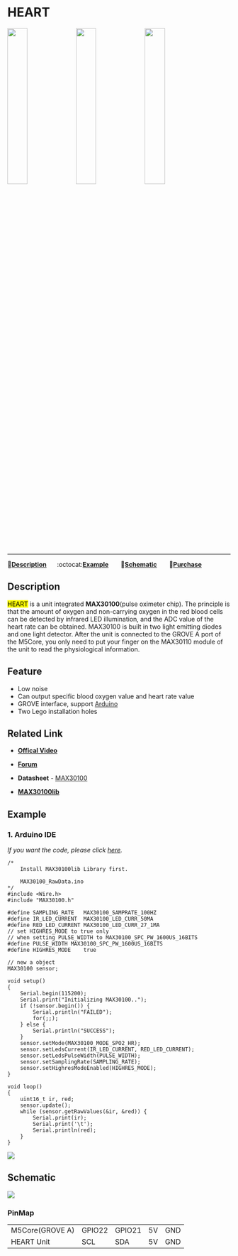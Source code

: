 # HEART

<img src="assets/img/product_pics/unit/unit_heart_01.png" width="30%" height="30%"> <img src="assets/img/product_pics/unit/unit_heart_02.png" width="30%" height="30%"> <img src="assets/img/product_pics/unit/unit_heart_grove_a.png" width="30%" height="30%">

***

:memo:**[Description](#Description)**&nbsp;&nbsp;&nbsp;&nbsp;&nbsp;&nbsp;:octocat:**[Example](#Example)**&nbsp;&nbsp;&nbsp;&nbsp;&nbsp;&nbsp; :electric_plug:**[Schematic](#Schematic)** &nbsp;&nbsp;&nbsp;&nbsp;&nbsp;&nbsp;🛒**[Purchase](https://pt.aliexpress.com/store/product/M5Stack-Newest-Mini-Heart-Rate-Unit-MAX30100-Module-Sensor-for-Arduino-Low-Power-Heart-Rate-Oxygen/3226069_32960528289.html?spm=a2g03.12010615.8148356.2.770159282aM5qM)**

## Description

<mark>HEART</mark> is a unit integrated **MAX30100**(pulse oximeter chip). The principle is that the amount of oxygen and non-carrying oxygen in the red blood cells can be detected by infrared LED illumination, and the ADC value of the heart rate can be obtained. MAX30100 is built in two light emitting diodes and one light detector. After the unit is connected to the GROVE A port of the M5Core, you only need to put your finger on the MAX30110 module of the unit to read the physiological information.

## Feature

-  Low noise
-  Can output specific blood oxygen value and heart rate value
-  GROVE interface, support [Arduino](http://www.arduino.cc)
-  Two Lego installation holes

## Related Link

- **[Offical Video](https://www.youtube.com/channel/UCozgFVglWYQXbvTmGyS739w)**

- **[Forum](http://forum.m5stack.com/)**

- **Datasheet** - [MAX30100](https://datasheets.maximintegrated.com/en/ds/MAX30110.pdf)

- **[MAX30100lib](https://github.com/oxullo/Arduino-MAX30100)**

## Example

### 1. Arduino IDE

*If you want the code, please click [here](https://github.com/m5stack/M5-ProductExampleCodes/tree/master/Unit/HEART/Arduino).*

```arduino
/*
    Install MAX30100lib Library first.

    MAX30100_RawData.ino
*/
#include <Wire.h>
#include "MAX30100.h"

#define SAMPLING_RATE   MAX30100_SAMPRATE_100HZ
#define IR_LED_CURRENT  MAX30100_LED_CURR_50MA
#define RED_LED_CURRENT MAX30100_LED_CURR_27_1MA
// set HIGHRES_MODE to true only
// when setting PULSE_WIDTH to MAX30100_SPC_PW_1600US_16BITS
#define PULSE_WIDTH MAX30100_SPC_PW_1600US_16BITS
#define HIGHRES_MODE    true

// new a object
MAX30100 sensor;

void setup()
{
    Serial.begin(115200);
    Serial.print("Initializing MAX30100..");
    if (!sensor.begin()) {
        Serial.println("FAILED");
        for(;;);
    } else {
        Serial.println("SUCCESS");
    }
    sensor.setMode(MAX30100_MODE_SPO2_HR);
    sensor.setLedsCurrent(IR_LED_CURRENT, RED_LED_CURRENT);
    sensor.setLedsPulseWidth(PULSE_WIDTH);
    sensor.setSamplingRate(SAMPLING_RATE);
    sensor.setHighresModeEnabled(HIGHRES_MODE);
}

void loop()
{
    uint16_t ir, red;
    sensor.update();
    while (sensor.getRawValues(&ir, &red)) {
        Serial.print(ir);
        Serial.print('\t');
        Serial.println(red);
    }
}
```

<img src="assets/img/product_pics/unit/unit_example/HEART/example_unit_heart_01.png">

<!-- ### 2. UIFlow

*If you want the complete code, please click [here](https://github.com/m5stack/M5-ProductExampleCodes/tree/master/Unit/JOYSTICK/UIFlow).*

<img src="assets/img/product_pics/unit/unit_example/JOYSTICK/example_unit_joystick_01.png" width="30%" height="30%"> <img src="assets/img/product_pics/unit/unit_example/JOYSTICK/example_unit_joystick_02.png" width="58%" height="58%"> -->

## Schematic

<img src="assets/img/product_pics/unit/heart_sch.JPG">

### PinMap

<table>
<tr><td>M5Core(GROVE A)</td><td>GPIO22</td><td>GPIO21</td><td>5V</td><td>GND</td></tr>
 <tr><td>HEART Unit</td><td>SCL</td><td>SDA</td><td>5V</td><td>GND</td></tr>
</table>
